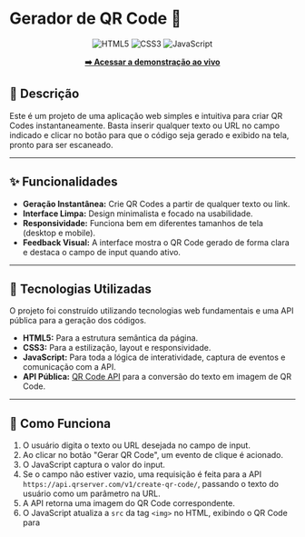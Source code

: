 # Gerador de QR Code 📱

<p align="center">
  <img alt="HTML5" src="https://img.shields.io/badge/HTML5-E34F26?style=for-the-badge&logo=html5&logoColor=white">
  <img alt="CSS3" src="https://img.shields.io/badge/CSS3-1572B6?style=for-the-badge&logo=css3&logoColor=white">
  <img alt="JavaScript" src="https://img.shields.io/badge/JavaScript-F7DF1E?style=for-the-badge&logo=javascript&logoColor=black">
</p>

<p align="center">
  <a href="https://daniela02s.github.io/gerador-qrCode/" target="_blank">
    <strong>➡️ Acessar a demonstração ao vivo</strong>
  </a>
</p>

## 📝 Descrição

Este é um projeto de uma aplicação web simples e intuitiva para criar QR Codes instantaneamente. Basta inserir qualquer texto ou URL no campo indicado e clicar no botão para que o código seja gerado e exibido na tela, pronto para ser escaneado.

---

## ✨ Funcionalidades

* **Geração Instantânea:** Crie QR Codes a partir de qualquer texto ou link.
* **Interface Limpa:** Design minimalista e focado na usabilidade.
* **Responsividade:** Funciona bem em diferentes tamanhos de tela (desktop e mobile).
* **Feedback Visual:** A interface mostra o QR Code gerado de forma clara e destaca o campo de input quando ativo.

---

## 🚀 Tecnologias Utilizadas

O projeto foi construído utilizando tecnologias web fundamentais e uma API pública para a geração dos códigos.

* **HTML5:** Para a estrutura semântica da página.
* **CSS3:** Para a estilização, layout e responsividade.
* **JavaScript:** Para toda a lógica de interatividade, captura de eventos e comunicação com a API.
* **API Pública:** [QR Code API](https://goqr.me/api/) para a conversão do texto em imagem de QR Code.

---

## 🤔 Como Funciona

1.  O usuário digita o texto ou URL desejada no campo de input.
2.  Ao clicar no botão "Gerar QR Code", um evento de clique é acionado.
3.  O JavaScript captura o valor do input.
4.  Se o campo não estiver vazio, uma requisição é feita para a API `https://api.qrserver.com/v1/create-qr-code/`, passando o texto do usuário como um parâmetro na URL.
5.  A API retorna uma imagem do QR Code correspondente.
6.  O JavaScript atualiza a `src` da tag `<img>` no HTML, exibindo o QR Code para




